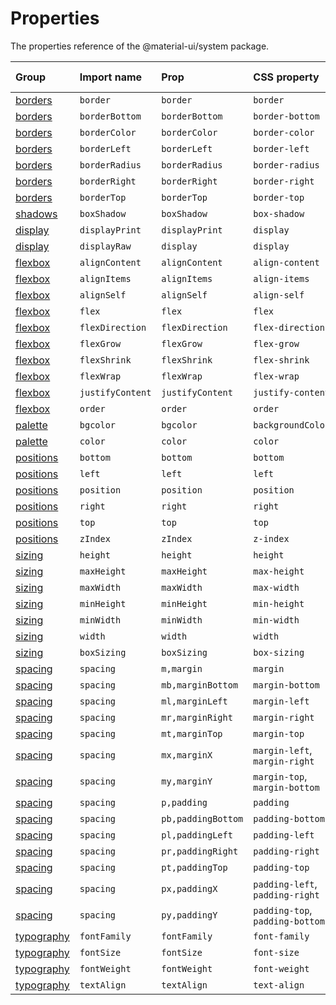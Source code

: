 # Properties

<p class="description">The properties reference of the @material-ui/system package.</p>

| Group                             | Import name      | Prop               | CSS property                    | Theme key                                                              |
| :-------------------------------- | :--------------- | :----------------- | :------------------------------ | :--------------------------------------------------------------------- |
| [borders](/system/borders/)       | `border`         | `border`           | `border`                        | `borders`                                                              |
| [borders](/system/borders/)       | `borderBottom`   | `borderBottom`     | `border-bottom`                 | `borders`                                                              |
| [borders](/system/borders/)       | `borderColor`    | `borderColor`      | `border-color`                  | [`palette`](/customization/default-theme/?expand-path=$.palette)       |
| [borders](/system/borders/)       | `borderLeft`     | `borderLeft`       | `border-left`                   | `borders`                                                              |
| [borders](/system/borders/)       | `borderRadius`   | `borderRadius`     | `border-radius`                 | [`shape`](/customization/default-theme/?expand-path=$.shape)           |
| [borders](/system/borders/)       | `borderRight`    | `borderRight`      | `border-right`                  | `borders`                                                              |
| [borders](/system/borders/)       | `borderTop`      | `borderTop`        | `border-top`                    | `borders`                                                              |
| [shadows](/system/shadows/)       | `boxShadow`      | `boxShadow`        | `box-shadow`                    | `shadows`                                                              |
| [display](/system/display/)       | `displayPrint`   | `displayPrint`     | `display`                       | none                                                                   |
| [display](/system/display/)       | `displayRaw`     | `display`          | `display`                       | none                                                                   |
| [flexbox](/system/flexbox/)       | `alignContent`   | `alignContent`     | `align-content`                 | none                                                                   |
| [flexbox](/system/flexbox/)       | `alignItems`     | `alignItems`       | `align-items`                   | none                                                                   |
| [flexbox](/system/flexbox/)       | `alignSelf`      | `alignSelf`        | `align-self`                    | none                                                                   |
| [flexbox](/system/flexbox/)       | `flex`           | `flex`             | `flex`                          | none                                                                   |
| [flexbox](/system/flexbox/)       | `flexDirection`  | `flexDirection`    | `flex-direction`                | none                                                                   |
| [flexbox](/system/flexbox/)       | `flexGrow`       | `flexGrow`         | `flex-grow`                     | none                                                                   |
| [flexbox](/system/flexbox/)       | `flexShrink`     | `flexShrink`       | `flex-shrink`                   | none                                                                   |
| [flexbox](/system/flexbox/)       | `flexWrap`       | `flexWrap`         | `flex-wrap`                     | none                                                                   |
| [flexbox](/system/flexbox/)       | `justifyContent` | `justifyContent`   | `justify-content`               | none                                                                   |
| [flexbox](/system/flexbox/)       | `order`          | `order`            | `order`                         | none                                                                   |
| [palette](/system/palette/)       | `bgcolor`        | `bgcolor`          | `backgroundColor`               | [`palette`](/customization/default-theme/?expand-path=$.palette)       |
| [palette](/system/palette/)       | `color`          | `color`            | `color`                         | [`palette`](/customization/default-theme/?expand-path=$.palette)       |
| [positions](/system/positions/)   | `bottom`         | `bottom`           | `bottom`                        | none                                                                   |
| [positions](/system/positions/)   | `left`           | `left`             | `left`                          | none                                                                   |
| [positions](/system/positions/)   | `position`       | `position`         | `position`                      | none                                                                   |
| [positions](/system/positions/)   | `right`          | `right`            | `right`                         | none                                                                   |
| [positions](/system/positions/)   | `top`            | `top`              | `top`                           | none                                                                   |
| [positions](/system/positions/)   | `zIndex`         | `zIndex`           | `z-index`                       | [`zIndex`](/customization/default-theme/?expand-path=$.zIndex)         |
| [sizing](/system/sizing/)         | `height`         | `height`           | `height`                        | none                                                                   |
| [sizing](/system/sizing/)         | `maxHeight`      | `maxHeight`        | `max-height`                    | none                                                                   |
| [sizing](/system/sizing/)         | `maxWidth`       | `maxWidth`         | `max-width`                     | none                                                                   |
| [sizing](/system/sizing/)         | `minHeight`      | `minHeight`        | `min-height`                    | none                                                                   |
| [sizing](/system/sizing/)         | `minWidth`       | `minWidth`         | `min-width`                     | none                                                                   |
| [sizing](/system/sizing/)         | `width`          | `width`            | `width`                         | none                                                                   |
| [sizing](/system/sizing/)         | `boxSizing`      | `boxSizing`        | `box-sizing`                    | none                                                                   |
| [spacing](/system/spacing/)       | `spacing`        | `m,margin`         | `margin`                        | [`spacing`](/customization/default-theme/?expand-path=$.spacing)       |
| [spacing](/system/spacing/)       | `spacing`        | `mb,marginBottom`  | `margin-bottom`                 | [`spacing`](/customization/default-theme/?expand-path=$.spacing)       |
| [spacing](/system/spacing/)       | `spacing`        | `ml,marginLeft`    | `margin-left`                   | [`spacing`](/customization/default-theme/?expand-path=$.spacing)       |
| [spacing](/system/spacing/)       | `spacing`        | `mr,marginRight`   | `margin-right`                  | [`spacing`](/customization/default-theme/?expand-path=$.spacing)       |
| [spacing](/system/spacing/)       | `spacing`        | `mt,marginTop`     | `margin-top`                    | [`spacing`](/customization/default-theme/?expand-path=$.spacing)       |
| [spacing](/system/spacing/)       | `spacing`        | `mx,marginX`       | `margin-left`, `margin-right`   | [`spacing`](/customization/default-theme/?expand-path=$.spacing)       |
| [spacing](/system/spacing/)       | `spacing`        | `my,marginY`       | `margin-top`, `margin-bottom`   | [`spacing`](/customization/default-theme/?expand-path=$.spacing)       |
| [spacing](/system/spacing/)       | `spacing`        | `p,padding`        | `padding`                       | [`spacing`](/customization/default-theme/?expand-path=$.spacing)       |
| [spacing](/system/spacing/)       | `spacing`        | `pb,paddingBottom` | `padding-bottom`                | [`spacing`](/customization/default-theme/?expand-path=$.spacing)       |
| [spacing](/system/spacing/)       | `spacing`        | `pl,paddingLeft`   | `padding-left`                  | [`spacing`](/customization/default-theme/?expand-path=$.spacing)       |
| [spacing](/system/spacing/)       | `spacing`        | `pr,paddingRight`  | `padding-right`                 | [`spacing`](/customization/default-theme/?expand-path=$.spacing)       |
| [spacing](/system/spacing/)       | `spacing`        | `pt,paddingTop`    | `padding-top`                   | [`spacing`](/customization/default-theme/?expand-path=$.spacing)       |
| [spacing](/system/spacing/)       | `spacing`        | `px,paddingX`      | `padding-left`, `padding-right` | [`spacing`](/customization/default-theme/?expand-path=$.spacing)       |
| [spacing](/system/spacing/)       | `spacing`        | `py,paddingY`      | `padding-top`, `padding-bottom` | [`spacing`](/customization/default-theme/?expand-path=$.spacing)       |
| [typography](/system/typography/) | `fontFamily`     | `fontFamily`       | `font-family`                   | [`typography`](/customization/default-theme/?expand-path=$.typography) |
| [typography](/system/typography/) | `fontSize`       | `fontSize`         | `font-size`                     | [`typography`](/customization/default-theme/?expand-path=$.typography) |
| [typography](/system/typography/) | `fontWeight`     | `fontWeight`       | `font-weight`                   | [`typography`](/customization/default-theme/?expand-path=$.typography) |
| [typography](/system/typography/) | `textAlign`      | `textAlign`        | `text-align`                    | none                                                                   |

